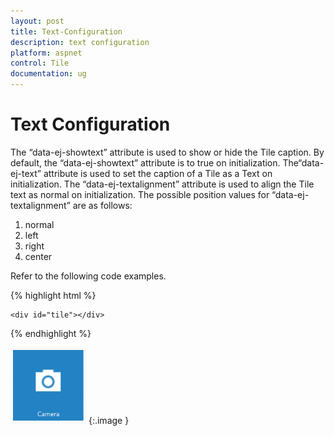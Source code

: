 ```yaml
---
layout: post
title: Text-Configuration
description: text configuration
platform: aspnet
control: Tile
documentation: ug
---
```


# Text Configuration

The “data-ej-showtext” attribute is used to show or hide the Tile caption. By default, the “data-ej-showtext” attribute is to true on initialization. The“data-ej-text” attribute is used to set the caption of a Tile as a Text on initialization. The “data-ej-textalignment” attribute is used to align the Tile text as normal on initialization. The possible position values for “data-ej-textalignment” are as follows: 

1. normal
2. left
3. right
4. center



Refer to the following code examples.

{% highlight html %}



    <div id="tile"></div>

<script>

    $("#tile").ejTile({ tileSize: "medium", imagePosition: "center", textAlignment: "center", imageUrl: "http://js.syncfusion.com/UG/web/Content/tile/camera.png", text: "Camera" })

</script>





{% endhighlight %}



![](Text-Configuration_images/Text-Configuration_img1.png) 
{:.image }


